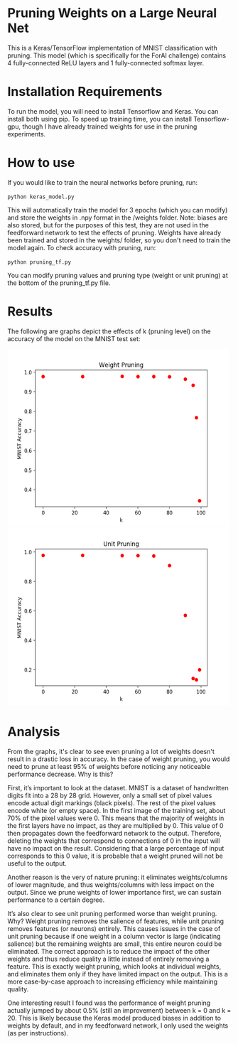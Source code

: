 # Pruning Weights on a Large Neural Net

This is a Keras/TensorFlow implementation of MNIST classification with pruning. This model (which is specifically for the ForAI challenge) contains 4 fully-connected ReLU layers and 1 fully-connected softmax layer.

# Installation Requirements
To run the model, you will need to install Tensorflow and Keras. You can install both using pip. To speed up training time, you can install Tensorflow-gpu, though I have already trained weights for use in the pruning experiments.

# How to use

If you would like to train the neural networks before pruning, run:

`python keras_model.py`

This will automatically train the model for 3 epochs (which you can modify) and store the weights in .npy format in the /weights folder. Note: biases are also stored, but for the purposes of this test, they are not used in the feedforward network to test the effects of pruning. 
Weights have already been trained and stored in the weights/ folder, so you don't need to train the model again. To check accuracy with pruning, run:

`python pruning_tf.py`

You can modify pruning values and pruning type (weight or unit pruning) at the bottom of the pruning_tf.py file.

# Results

The following are graphs depict the effects of k (pruning level) on the accuracy of the model on the MNIST test set:

<img src="/img/weight_pruning.png" alt="Usage Data" width="500" height="400"/>
<img src="/img/unit_pruning.png" alt="Usage Data" width="500" height="400"/>

# Analysis

From the graphs, it's clear to see even pruning a lot of weights doesn't result in a drastic loss in accuracy. In the case of weight pruning, you would need to prune at least 95% of weights before noticing any noticeable performance decrease. Why is this?

First, it’s important to look at the dataset. MNIST is a dataset of handwritten digits fit into a 28 by 28 grid. However, only a small set of pixel values encode actual digit markings (black pixels). The rest of the pixel values encode white (or empty space). In the first image of the training set, about 70% of the pixel values were 0. This means that the majority of weights in the first layers have no impact, as they are multiplied by 0. This value of 0 then propagates down the feedforward network to the output. Therefore, deleting the weights that correspond to connections of 0 in the input will have no impact on the result. Considering that a large percentage of input corresponds to this 0 value, it is probable that a weight pruned will not be useful to the output.

Another reason is the very of nature pruning: it eliminates weights/columns of lower magnitude, and thus weights/columns with less impact on the output. Since we prune weights of lower importance first, we can sustain performance to a certain degree. 

It’s also clear to see unit pruning performed worse than weight pruning. Why? Weight pruning removes the salience of features, while unit pruning removes features (or neurons)  entirely. This causes issues in the case of unit pruning because if one weight in a column vector is large (indicating salience) but the remaining weights are small, this entire neuron could be eliminated. The correct approach is to reduce the impact of the other weights and thus reduce quality a little instead of entirely removing a feature. This is exactly weight pruning, which looks at individual weights, and eliminates them only if they have limited impact on the output. This is a more case-by-case approach to increasing efficiency while maintaining quality.

One interesting result I found was the performance of weight pruning actually jumped by about 0.5% (still an improvement) between k = 0 and k = 20. This is likely because the Keras model produced biases in addition to weights by default, and in my feedforward network, I only used the weights (as per instructions).



